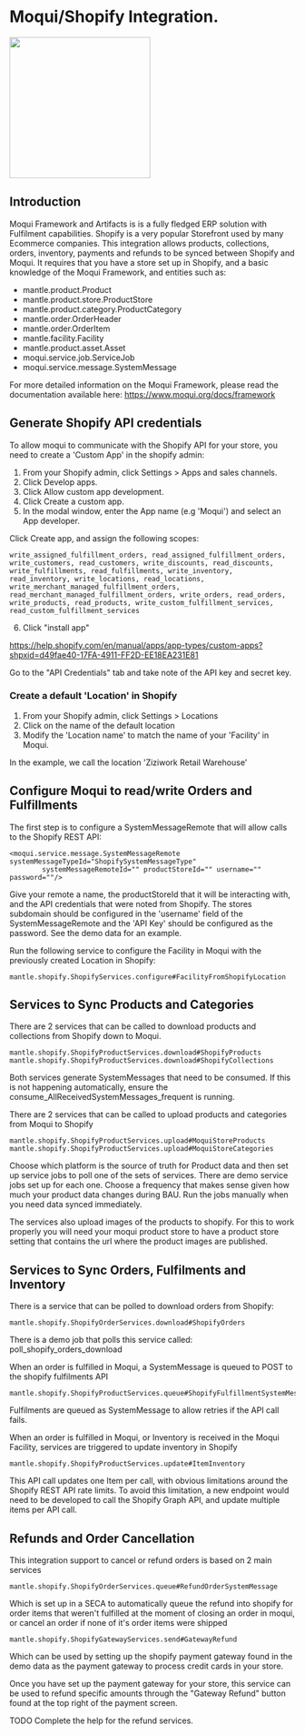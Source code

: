 # Moqui/Shopify Integration.

<img src="https://cdn.shopify.com/shopifycloud/help/assets/sharing/share-image-generic-bd3ce342a910c2489b672b00e45c74b1b1548662c41448e456547fa5b6e0f585.png" width="248">

## Introduction
Moqui Framework and Artifacts is is a fully fledged ERP solution with Fulfilment capabilities. 
Shopify is a very popular Storefront used by many Ecommerce companies. 
This integration allows products, collections, orders, inventory, payments and refunds to be synced between Shopify and Moqui. 
It requires that you have a store set up in Shopify, and a basic knowledge of the Moqui Framework, and entities such as:

- mantle.product.Product
- mantle.product.store.ProductStore
- mantle.product.category.ProductCategory
- mantle.order.OrderHeader
- mantle.order.OrderItem
- mantle.facility.Facility
- mantle.product.asset.Asset
- moqui.service.job.ServiceJob
- moqui.service.message.SystemMessage

For more detailed information on the Moqui Framework, please read the documentation available here:
https://www.moqui.org/docs/framework

## Generate Shopify API credentials

To allow moqui to communicate with the Shopify API for your store, you need to create a 'Custom App' in the shopify admin:
 1. From your Shopify admin, click Settings > Apps and sales channels.
 2. Click Develop apps.
 3. Click Allow custom app development.
 4. Click Create a custom app.
 5. In the modal window, enter the App name (e.g 'Moqui') and select an App developer.

Click Create app, and assign the following scopes:
```
write_assigned_fulfillment_orders, read_assigned_fulfillment_orders, write_customers, read_customers, write_discounts, read_discounts, write_fulfillments, read_fulfillments, write_inventory, read_inventory, write_locations, read_locations, write_merchant_managed_fulfillment_orders, read_merchant_managed_fulfillment_orders, write_orders, read_orders, write_products, read_products, write_custom_fulfillment_services, read_custom_fulfillment_services
```

6. Click "install app"

https://help.shopify.com/en/manual/apps/app-types/custom-apps?shpxid=d49fae40-17FA-4911-FF2D-EE18EA231E81

Go to the "API Credentials" tab and take note of the API key and secret key.

### Create a default 'Location' in Shopify
 1. From your Shopify admin, click Settings > Locations
 2. Click on the name of the default location
 3. Modify the 'Location name' to match the name of your 'Facility' in Moqui. 

 In the example, we call the location 'Ziziwork Retail Warehouse'


## Configure Moqui to read/write Orders and Fulfillments
The first step is to configure a SystemMessageRemote that will allow calls to the Shopify REST API:
```
<moqui.service.message.SystemMessageRemote systemMessageTypeId="ShopifySystemMessageType" 
        systemMessageRemoteId="" productStoreId="" username="" password=""/>
```
Give your remote a name, the productStoreId that it will be interacting with, and the API credentials that were noted from Shopify. The stores subdomain should be configured in the  'username' field of the SystemMessageRemote and the 'API Key' should be configured as the password. See the demo data for an example.

Run the following service to configure the Facility in Moqui with the previously created Location in Shopify:
```
mantle.shopify.ShopifyServices.configure#FacilityFromShopifyLocation
```


## Services to Sync Products and Categories
There are 2 services that can be called to download products and collections from Shopify down to Moqui.
```
mantle.shopify.ShopifyProductServices.download#ShopifyProducts
mantle.shopify.ShopifyProductServices.download#ShopifyCollections
```
Both services generate SystemMessages that need to be consumed. If this is not happening automatically, ensure the consume_AllReceivedSystemMessages_frequent is running.


There are 2 services that can be called to upload products and categories from Moqui to Shopify
```
mantle.shopify.ShopifyProductServices.upload#MoquiStoreProducts
mantle.shopify.ShopifyProductServices.upload#MoquiStoreCategories
```
Choose which platform is the source of truth for Product data and then set up service jobs to poll one of the sets of services. There are demo service jobs set up for each one. Choose a frequency that makes sense given how much your product data changes during BAU. Run the jobs manually when you need data synced immediately.

The services also upload images of the products to shopify. For this to work properly you will need your moqui product store to have a product store setting that contains the url where the product images are published.

## Services to Sync Orders, Fulfilments and Inventory
There is a service that can be polled to download orders from Shopify:
```
mantle.shopify.ShopifyOrderServices.download#ShopifyOrders
```

There is a demo job that polls this service called: poll_shopify_orders_download

When an order is fulfilled in Moqui, a SystemMessage is queued to POST to the shopify fulfilments API 
```
mantle.shopify.ShopifyProductServices.queue#ShopifyFulfillmentSystemMessage
```

Fulfilments are queued as SystemMessage to allow retries if the API call fails.


When an order is fulfilled in Moqui, or Inventory is received in the Moqui Facility, services are triggered to update inventory in Shopify
```
mantle.shopify.ShopifyProductServices.update#ItemInventory

```
This API call updates one Item per call, with obvious limitations around the Shopify REST API rate limits. To avoid this limitation, a new endpoint would need to be developed to call the Shopify Graph API, and update multiple items per API call.


## Refunds and Order Cancellation

This integration support to cancel or refund orders is based on 2 main services

```
mantle.shopify.ShopifyOrderServices.queue#RefundOrderSystemMessage
```

Which is set up in a SECA to automatically queue the refund into shopify for order items that weren't fulfilled at the moment of closing an order in moqui, or cancel an order if none of it's order items were shipped

```
mantle.shopify.ShopifyGatewayServices.send#GatewayRefund
```
Which can be used by setting up the shopify payment gateway found in the demo data as the payment gateway to process credit cards in your store.

Once you have set up the payment gateway for your store, this service can be used to refund specific amounts through the "Gateway Refund" button found at the top right of the payment screen.

TODO Complete the help for the refund services.




